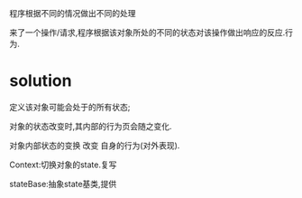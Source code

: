 程序根据不同的情况做出不同的处理

来了一个操作/请求,程序根据该对象所处的不同的状态对该操作做出响应的反应.行为.



# solution

定义该对象可能会处于的所有状态;

对象的状态改变时,其内部的行为页会随之变化.



对象内部状态的变换 改变 自身的行为(对外表现).



Context:切换对象的state.复写

stateBase:抽象state基类,提供



